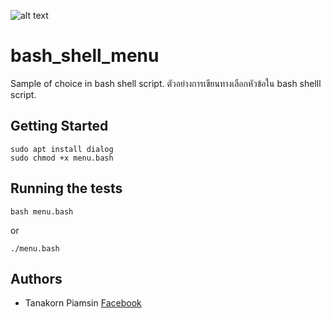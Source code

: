 ![alt text](https://img.mt108.info/imgs_bash.png)

# bash_shell_menu

Sample of choice in bash shell script.
ตัวอย่างการเขียนทางเลือกหัวข้อใน bash shelll script. 

## Getting Started
```
sudo apt install dialog
sudo chmod +x menu.bash
```

## Running the tests
```
bash menu.bash  
```
or
```
./menu.bash
```
 
## Authors

* Tanakorn Piamsin  [Facebook](https://www.facebook.com/ynarak)
 
